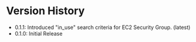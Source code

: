# Version History

- 0.1.1: Introduced "in_use" search criteria for EC2 Security Group. (latest)
- 0.1.0: Initial Release